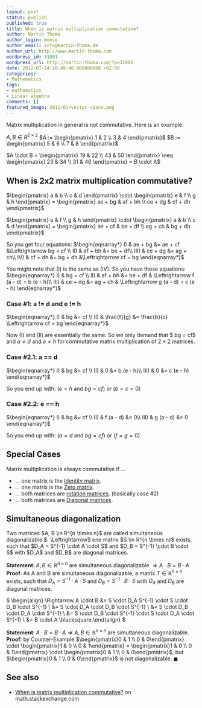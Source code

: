 ```yaml
---
layout: post
status: publish
published: true
title: When is matrix multiplication commutative?
author: Martin Thoma
author_login: moose
author_email: info@martin-thoma.de
author_url: http://www.martin-thoma.com
wordpress_id: 31001
wordpress_url: http://martin-thoma.com/?p=31001
date: 2012-07-14 10:49:48.000000000 +02:00
categories:
- Mathematics
tags:
- mathematics
- Linear algebra
comments: []
featured_image: 2012/01/vector-space.png
---
```

Matrix multiplication in general is not commutative. Here is an example:

$A, B \in R^{2 \times 2}$
$A := \begin{pmatrix} 
 1 & 2 \\
 3 & 4
\end{pmatrix}$
$B := \begin{pmatrix} 
 5 & 6 \\
 7 & 8
\end{pmatrix}$

$A \cdot B = \begin{pmatrix} 
 19 & 22 \\
 43 & 50
\end{pmatrix} \neq 
\begin{pmatrix} 
 23 & 34 \\
 31 & 46
\end{pmatrix} = B \cdot A$

<h2>When is 2x2 matrix multiplication commutative?</h2>
$\begin{pmatrix} 
 a & b \\
 c & d
\end{pmatrix} \cdot 
\begin{pmatrix} 
 e & f \\
 g & h
\end{pmatrix} = 
\begin{pmatrix}
ae + bg & af + bh \\
ce + dg & cf + dh
\end{pmatrix}$

$\begin{pmatrix} 
 e & f \\
 g & h
\end{pmatrix} \cdot
\begin{pmatrix} 
 a & b \\
 c & d
\end{pmatrix} = 
\begin{pmatrix}
ae + cf & be + df \\
ag + ch & bg + dh
\end{pmatrix}$

So you get four equations:
$\begin{eqnarray*}
I)   & ae + bg &= ae + cf &\Leftrightarrow bg = cf \\
II)  & af + bh &= be + df\\
III) & ce + dg &= ag + ch\\
IV)  & cf + dh &= bg + dh &\Leftrightarrow cf = bg
\end{eqnarray*}$

You might note that (I) is the same as (IV). So you have those equations:
$\begin{eqnarray*}
I)   & bg = cf \\
II)  & af + bh &= be + df & \Leftrightarrow f (a - d) = b (e - h)\\
III) & ce + dg &= ag + ch & \Leftrightarrow g (a - d) = c (e - h)
\end{eqnarray*}$

<h3>Case #1: a != d and e != h</h3>
$\begin{eqnarray*}
I)   & bg          &= cf \\
II)  & \frac{f}{g} &= \frac{b}{c} \Leftrightarrow cf = bg
\end{eqnarray*}$

Now (I) and (II) are essentially the same. So we only demand that $ bg = cf$ and $a \neq d$ and $e \neq h$ for commutative matrix multiplication of $2 \times 2$ matrices.

<h3>Case #2.1: a == d</h3>
$\begin{eqnarray*}
I)   & bg &= cf \\
II)  & 0  &= b (e - h)\\
III) & 0  &= c (e - h)
\end{eqnarray*}$

So you end up with:
($e = h$ and $bg = cf$) or ($b = c = 0$)

<h3>Case #2.2: e == h</h3>
$\begin{eqnarray*}
I)   & bg &= cf \\
II)  & f (a - d) &= 0\\
III) & g (a - d) &= 0
\end{eqnarray*}$

So you end up with:
($a = d$ and $bg = cf$) or ($f = g = 0$)

<h2>Special Cases</h2>
Matrix multiplication is always commutative if ...
<ul>
  <li>... one matrix is the <a href="http://en.wikipedia.org/wiki/Identity_matrix">Identity matrix</a>.</li>
  <li>... one matrix is the <a href="http://en.wikipedia.org/wiki/Zero_matrix">Zero matrix</a>.</li>
  <li>... both matrices are <a href="http://en.wikipedia.org/wiki/Rotation_matrix">rotation matrices</a>. (basically case #2)</li>
  <li>... both matrices are <a href="http://en.wikipedia.org/wiki/Diagonal_matrix">Diagonal matrices</a>.</li>
</ul>

<h2>Simultaneous diagonalization</h2>
Two matrices $A, B \in R^{n \times n}$ are called simultaneous diagonalizable $: \Leftrightarrow$ one matrix $S \in R^{n \times n}$ exists, such that $D_A = S^{-1} \cdot A \cdot S$ and $D_B = S^{-1} \cdot B \cdot S$ with $D_A$ and $D_B$ are diagonal matrices.

<strong>Statement</strong>: $A, B \in \mathbb{R}^{n \times n}$ are simultaneous diagonalizable $\Rightarrow A \cdot B = B \cdot A$
<strong>Proof</strong>:
As A and B are simultaneous diagonalizable, a matrix $T \in \mathbb{R}^{n \times n}$ exists, such that $D_A = S^{-1} \cdot A \cdot S$ and $D_B = S^{-1} \cdot B \cdot S$ with $D_A$ and $D_B$ are diagonal matrices.

$
\begin{align}
\Rightarrow A \cdot B &= S \cdot D_A S^{-1} \cdot  S \cdot D_B \cdot S^{-1} \\
&= S \cdot D_A \cdot D_B \cdot S^{-1} \\
&= S \cdot D_B \cdot D_A \cdot S^{-1} \\
&= S \cdot D_B \cdot S^{-1} \cdot  S \cdot D_A \cdot S^{-1} \\
&= B \cdot A \blacksquare
\end{align} 
$

<strong>Statement</strong>: $A \cdot B = B \cdot A \nRightarrow A, B \in \mathbb{R}^{n \times n}$ are simultaneous diagonalizable.
<strong>Proof</strong>: by Counter-Example
$\begin{pmatrix}0 & 1 \\
0 & 0\end{pmatrix} \cdot
\begin{pmatrix}1 & 0 \\
0 & 1\end{pmatrix} = 
\begin{pmatrix}1 & 0 \\
0 & 1\end{pmatrix} \cdot 
\begin{pmatrix}0 & 1 \\
0 & 0\end{pmatrix}$, but
$\begin{pmatrix}0 & 1 \\
0 & 0\end{pmatrix}$ is not diagonalizable. $\blacksquare$

<h2>See also</h2>
<ul>
  <li><a href="http://math.stackexchange.com/q/170241/6876">When is matrix multiplication commutative?</a> on math.stackexchange.com</li>
</ul>
